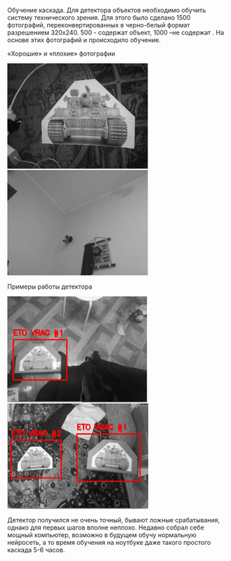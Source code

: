 Обучение каскада.
Для детектора объектов необходимо обучить систему технического зрения. Для этого было сделано 1500 фотографий, переконвертированных в черно-белый формат разрешением 320x240. 500 - содержат объект, 1000 –не содержат . На основе этих фотографий и происходило обучение.

«Хорошие» и «плохие» фотографии

!["хорошее" фото](https://github.com/sergeya884/NANORobotProject/blob/main/common/Haara_cascad/photo/good.png) !["плохое" фото](https://github.com/sergeya884/NANORobotProject/blob/main/common/Haara_cascad/photo/bad.png)

Примеры работы детектора

![](https://github.com/sergeya884/NANORobotProject/blob/main/common/Haara_cascad/photo/examp1.png) ![](https://github.com/sergeya884/NANORobotProject/blob/main/common/Haara_cascad/photo/examp2.png)

Детектор получился не очень точный, бывают ложные срабатывания, однако для первых шагов вполне неплохо. Недавно собрал себе мощный компьютер, возможно в будущем обучу нормальную нейросеть, а то время обучения на ноутбуке даже такого простого каскада 5-6 часов.
